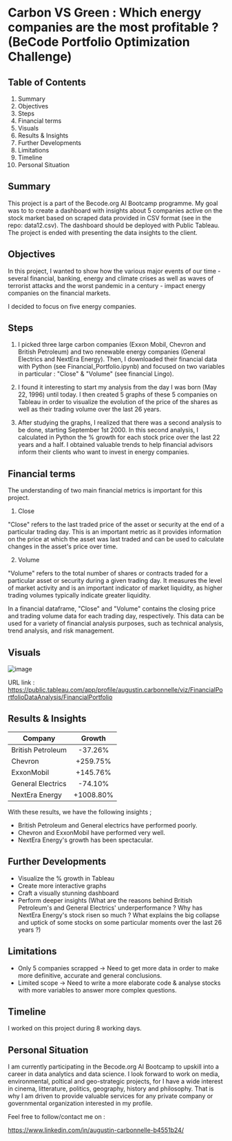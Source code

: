 # Carbon VS Green : Which energy companies are the most profitable ? (BeCode Portfolio Optimization Challenge)

## Table of Contents

1. Summary
2. Objectives 
3. Steps
4. Financial terms
5. Visuals
6. Results & Insights
7. Further Developments
8. Limitations
9. Timeline
10. Personal Situation


## Summary
This project is a part of the Becode.org AI Bootcamp programme. My goal was to to create a dashboard with insights about 5 companies active on the stock market based on scraped data provided in CSV format (see in the repo: data12.csv). The dashboard should be deployed with Public Tableau. The project is ended with presenting the data insights to the client.


## Objectives

In this project, I wanted to show how the various major events of our time - several financial, banking, energy and climate crises as well as waves of terrorist attacks and the worst pandemic in a century - impact energy companies on the financial markets. 

I decided to focus on five energy companies.


## Steps

1) I picked three large carbon companies (Exxon Mobil, Chevron and British Petroleum) and two renewable energy companies (General Electrics and NextEra Energy). Then, I downloaded their financial data with Python (see Financial_Portfolio.ipynb) and focused on two variables in particular : "Close" & "Volume" (see financial Lingo).

2) I found it interesting to start my analysis from the day I was born (May 22, 1996) until today. I then created 5 graphs of these 5 companies on Tableau in order to visualize the evolution of the price of the shares as well as their trading volume over the last 26 years. 

3) After studying the graphs, I realized that there was a second analysis to be done, starting September 1st 2000. In this second analysis, I calculated in Python the % growth for each stock price over the last 22 years and a half. I obtained valuable trends to help financial advisors inform their clients who want to invest in energy companies. 


## Financial terms

The understanding of two main financial metrics is important for this project.

1) Close

"Close" refers to the last traded price of the asset or security at the end of a particular trading day. This is an important metric as it provides information on the price at which the asset was last traded and can be used to calculate changes in the asset's price over time.

2) Volume

"Volume" refers to the total number of shares or contracts traded for a particular asset or security during a given trading day. It measures the level of market activity and is an important indicator of market liquidity, as higher trading volumes typically indicate greater liquidity.

In a financial dataframe, "Close" and "Volume" contains the closing price and trading volume data for each trading day, respectively. This data can be used for a variety of financial analysis purposes, such as technical analysis, trend analysis, and risk management.


## Visuals

![image](https://user-images.githubusercontent.com/119889349/226913357-3dbb0d1c-38f9-4c37-b898-0c28ff96ccff.png)

URL link : https://public.tableau.com/app/profile/augustin.carbonnelle/viz/FinancialPortfolioDataAnalysis/FinancialPortfolio

##  Results & Insights

| Company           | Growth    |
|-------------------|:---------:|
| British Petroleum | -37.26%   |
| Chevron           | +259.75%  |
| ExxonMobil        | +145.76%  |
| General Electrics | -74.10%   |
| NextEra Energy    | +1008.80% |

With these results, we have the following insights ;

* British Petroleum and General electrics have performed poorly.
* Chevron and ExxonMobil have performed very well.
* NextEra Energy's growth has been spectacular.


## Further Developments

* Visualize the % growth in Tableau
* Create more interactive graphs
* Craft a visually stunning dashboard
* Perform deeper insights (What are the reasons behind British Petroleum's and General Electrics' underperformance ? Why has NextEra Energy's stock risen so much ? What explains the big collapse and uptick of some stocks on some particular moments over the last 26 years ?)


## Limitations

* Only 5 companies scrapped -> Need to get more data in order to make more definitive, accurate and general conclusions.
* Limited scope -> Need to write a more elaborate code & analyse stocks with more variables to answer more complex questions.


## Timeline

I worked on this project during 8 working days. 


## Personal Situation

I am currently participating in the Becode.org AI Bootcamp to upskill into a career in data analytics and data science. 
I look forward to work on media, environmental, poltical and geo-strategic projects, for I have a wide interest in cinema, litterature, politics, geography, history and philosophy.
That is why I am driven to provide valuable services for any private company or governmental organization interested in my profile. 

Feel free to follow/contact me on :

https://www.linkedin.com/in/augustin-carbonnelle-b4551b24/
